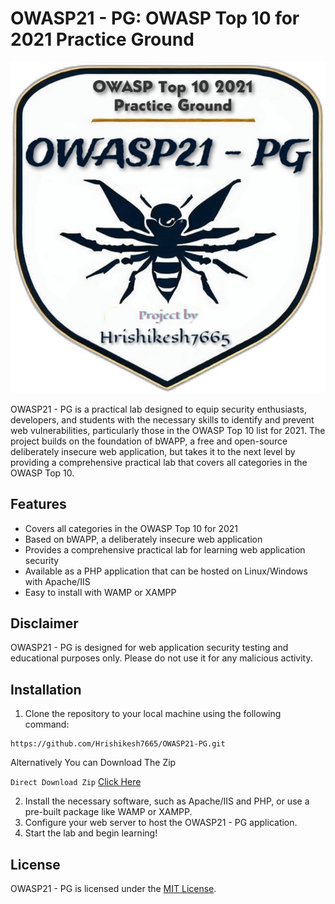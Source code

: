 # OWASP21 - PG: OWASP Top 10 for 2021 Practice Ground

![OWASP21-PG Logo](https://github.com/Hrishikesh7665/OWASP21-PG/raw/resources/images/OWASP21-PG-Logo.png "OWASP21 Practice Ground")


OWASP21 - PG is a practical lab designed to equip security enthusiasts, developers, and students with the necessary skills to identify and prevent web vulnerabilities, particularly those in the OWASP Top 10 list for 2021. The project builds on the foundation of bWAPP, a free and open-source deliberately insecure web application, but takes it to the next level by providing a comprehensive practical lab that covers all categories in the OWASP Top 10.

## Features
- Covers all categories in the OWASP Top 10 for 2021
- Based on bWAPP, a deliberately insecure web application
- Provides a comprehensive practical lab for learning web application security
- Available as a PHP application that can be hosted on Linux/Windows with Apache/IIS
- Easy to install with WAMP or XAMPP

## Disclaimer
OWASP21 - PG is designed for web application security testing and educational purposes only. Please do not use it for any malicious activity.

## Installation
1. Clone the repository to your local machine using the following command:
```
https://github.com/Hrishikesh7665/OWASP21-PG.git
```
Alternatively You can Download The Zip

`Direct Download Zip` [Click Here](https://github.com/Hrishikesh7665/OWASP21-PG/archive/refs/heads/main.zip)

2. Install the necessary software, such as Apache/IIS and PHP, or use a pre-built package like WAMP or XAMPP.
3. Configure your web server to host the OWASP21 - PG application.
4. Start the lab and begin learning!

## License
OWASP21 - PG is licensed under the [MIT License](LICENSE).
